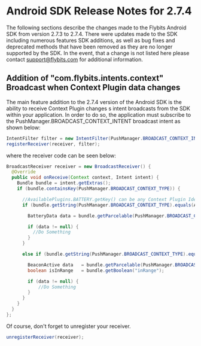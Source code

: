 # Android SDK Release Notes for 2.7.4

The following sections describe the changes made to the Flybits Android SDK from version 2.7.3 to 2.7.4. There were updates made to the SDK including numerous features SDK additions, as well as bug fixes and deprecated methods that have been removed as they are no longer supported by the SDK. In the event, that a change is not listed here please contact [support@flybits.com](mailto:support@flybits.com) for additional information.

## Addition of "com.flybits.intents.context" Broadcast when Context Plugin data changes

The main feature addition to the 2.7.4 version of the Android SDK is the ability to receive Context Plugin changes s intent broadcasts from the SDK within your application. In order to do so, the application must subscribe to the PushManager.BROADCAST_CONTEXT_INTENT broadcast intent as shown below:

```java
IntentFilter filter = new IntentFilter(PushManager.BROADCAST_CONTEXT_INTENT);
registerReceiver(receiver, filter);
```
where the receiver code can be seen below:

```java
BroadcastReceiver receiver = new BroadcastReceiver() {
  @Override
  public void onReceive(Context context, Intent intent) {
    Bundle bundle = intent.getExtras();
    if (bundle.containsKey(PushManager.BROADCAST_CONTEXT_TYPE)) {

      //AvailablePlugins.BATTERY.getKey() can be any Context Plugin Identifier
      if (bundle.getString(PushManager.BROADCAST_CONTEXT_TYPE).equals(AvailablePlugins.BATTERY.getKey())) {

        BatteryData data = bundle.getParcelable(PushManager.BROADCAST_CONTEXT_OBJ);

        if (data != null) {
          //Do Something
        }
      }

      else if (bundle.getString(PushManager.BROADCAST_CONTEXT_TYPE).equals(AvailablePlugins.BEACON.getKey())) {

        BeaconActive data   = bundle.getParcelable(PushManager.BROADCAST_CONTEXT_OBJ);
        boolean isInRange   = bundle.getBoolean("inRange");

        if (data != null) {
            //Do Something
        }
      }
    }
  }
};
```
Of course, don't forget to unregister your receiver.

```java
unregisterReceiver(receiver);
```

